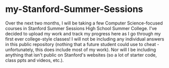 # my-Stanford-Summer-Sessions
Over the next two months, I will be taking a few Computer Science-focused courses in Stanford Summer Sessions High School Summer College. I've decided to upload my work and track my progress here as I go through my first ever college-style classes!
I will not be including any individual answers in this public repository (nothing that a future student could use to cheat - unfortunately, this does include most of my work). Nor will I be including anything that isn't public on Stanford's websites (so a lot of starter code, class ppts and videos, etc.).
